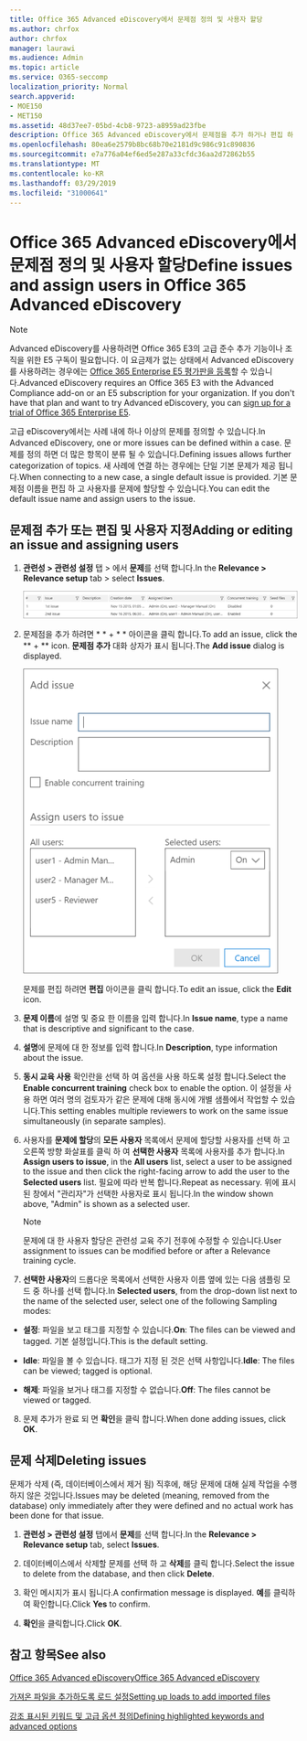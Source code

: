 ```yaml
---
title: Office 365 Advanced eDiscovery에서 문제점 정의 및 사용자 할당
ms.author: chrfox
author: chrfox
manager: laurawi
ms.audience: Admin
ms.topic: article
ms.service: O365-seccomp
localization_priority: Normal
search.appverid:
- MOE150
- MET150
ms.assetid: 48d37ee7-05bd-4cb8-9723-a8959ad23fbe
description: Office 365 Advanced eDiscovery에서 문제점을 추가 하거나 편집 하 여 사용자 할당을 포함 하거나 eDiscovery 사례에 대 한 문제를 삭제 하는 방법에 대해 알아봅니다.
ms.openlocfilehash: 80ea6e2579b8bc68b70e2181d9c986c91c890836
ms.sourcegitcommit: e7a776a04ef6ed5e287a33cfdc36aa2d72862b55
ms.translationtype: MT
ms.contentlocale: ko-KR
ms.lasthandoff: 03/29/2019
ms.locfileid: "31000641"
---
```

# <a name="define-issues-and-assign-users-in-office-365-advanced-ediscovery"></a><span data-ttu-id="61110-103">Office 365 Advanced eDiscovery에서 문제점 정의 및 사용자 할당</span><span class="sxs-lookup"><span data-stu-id="61110-103">Define issues and assign users in Office 365 Advanced eDiscovery</span></span>

> [!NOTE]
> <span data-ttu-id="61110-p101">Advanced eDiscovery를 사용하려면 Office 365 E3의 고급 준수 추가 기능이나 조직을 위한 E5 구독이 필요합니다. 이 요금제가 없는 상태에서 Advanced eDiscovery를 사용하려는 경우에는 [Office 365 Enterprise E5 평가판을 등록](https://go.microsoft.com/fwlink/p/?LinkID=698279)할 수 있습니다.</span><span class="sxs-lookup"><span data-stu-id="61110-p101">Advanced eDiscovery requires an Office 365 E3 with the Advanced Compliance add-on or an E5 subscription for your organization. If you don't have that plan and want to try Advanced eDiscovery, you can [sign up for a trial of Office 365 Enterprise E5](https://go.microsoft.com/fwlink/p/?LinkID=698279).</span></span> 
  
<span data-ttu-id="61110-106">고급 eDiscovery에서는 사례 내에 하나 이상의 문제를 정의할 수 있습니다.</span><span class="sxs-lookup"><span data-stu-id="61110-106">In Advanced eDiscovery, one or more issues can be defined within a case.</span></span> <span data-ttu-id="61110-107">문제를 정의 하면 더 많은 항목이 분류 될 수 있습니다.</span><span class="sxs-lookup"><span data-stu-id="61110-107">Defining issues allows further categorization of topics.</span></span> <span data-ttu-id="61110-108">새 사례에 연결 하는 경우에는 단일 기본 문제가 제공 됩니다.</span><span class="sxs-lookup"><span data-stu-id="61110-108">When connecting to a new case, a single default issue is provided.</span></span> <span data-ttu-id="61110-109">기본 문제점 이름을 편집 하 고 사용자를 문제에 할당할 수 있습니다.</span><span class="sxs-lookup"><span data-stu-id="61110-109">You can edit the default issue name and assign users to the issue.</span></span> 
  
## <a name="adding-or-editing-an-issue-and-assigning-users"></a><span data-ttu-id="61110-110">문제점 추가 또는 편집 및 사용자 지정</span><span class="sxs-lookup"><span data-stu-id="61110-110">Adding or editing an issue and assigning users</span></span>

1. <span data-ttu-id="61110-111">**관련성 \> 관련성 설정** 탭 \> 에서 **문제**를 선택 합니다.</span><span class="sxs-lookup"><span data-stu-id="61110-111">In the **Relevance \> Relevance setup** tab \> select **Issues**.</span></span>
    
    ![관련성 설정 문제](media/dfd8f9ef-b167-4ed9-980e-00ae98a97169.png)
  
2. <span data-ttu-id="61110-113">문제점을 추가 하려면 \* \* + \* \* 아이콘을 클릭 합니다.</span><span class="sxs-lookup"><span data-stu-id="61110-113">To add an issue, click the \*\* + \*\* icon.</span></span> <span data-ttu-id="61110-114">**문제점 추가** 대화 상자가 표시 됩니다.</span><span class="sxs-lookup"><span data-stu-id="61110-114">The **Add issue** dialog is displayed.</span></span> 
    
    ![설치 관련 문제를 추가](media/c8e94982-139a-472a-b85d-282f2d742046.png)
  
    <span data-ttu-id="61110-116">문제를 편집 하려면 **편집** 아이콘을 클릭 합니다.</span><span class="sxs-lookup"><span data-stu-id="61110-116">To edit an issue, click the **Edit** icon.</span></span> 
    
3. <span data-ttu-id="61110-117">**문제 이름**에 설명 및 중요 한 이름을 입력 합니다.</span><span class="sxs-lookup"><span data-stu-id="61110-117">In **Issue name**, type a name that is descriptive and significant to the case.</span></span> 
    
4. <span data-ttu-id="61110-118">**설명**에 문제에 대 한 정보를 입력 합니다.</span><span class="sxs-lookup"><span data-stu-id="61110-118">In **Description**, type information about the issue.</span></span>
    
5. <span data-ttu-id="61110-119">**동시 교육 사용** 확인란을 선택 하 여 옵션을 사용 하도록 설정 합니다.</span><span class="sxs-lookup"><span data-stu-id="61110-119">Select the **Enable concurrent training** check box to enable the option.</span></span> <span data-ttu-id="61110-120">이 설정을 사용 하면 여러 명의 검토자가 같은 문제에 대해 동시에 개별 샘플에서 작업할 수 있습니다.</span><span class="sxs-lookup"><span data-stu-id="61110-120">This setting enables multiple reviewers to work on the same issue simultaneously (in separate samples).</span></span> 
    
6. <span data-ttu-id="61110-121">사용자를 **문제에 할당**의 **모든 사용자** 목록에서 문제에 할당할 사용자를 선택 하 고 오른쪽 방향 화살표를 클릭 하 여 **선택한 사용자** 목록에 사용자를 추가 합니다.</span><span class="sxs-lookup"><span data-stu-id="61110-121">In **Assign users to issue**, in the **All users** list, select a user to be assigned to the issue and then click the right-facing arrow to add the user to the **Selected users** list.</span></span> <span data-ttu-id="61110-122">필요에 따라 반복 합니다.</span><span class="sxs-lookup"><span data-stu-id="61110-122">Repeat as necessary.</span></span> <span data-ttu-id="61110-123">위에 표시 된 창에서 "관리자"가 선택한 사용자로 표시 됩니다.</span><span class="sxs-lookup"><span data-stu-id="61110-123">In the window shown above, "Admin" is shown as a selected user.</span></span> 
    
    > [!NOTE]
    > <span data-ttu-id="61110-124">문제에 대 한 사용자 할당은 관련성 교육 주기 전후에 수정할 수 있습니다.</span><span class="sxs-lookup"><span data-stu-id="61110-124">User assignment to issues can be modified before or after a Relevance training cycle.</span></span> 
  
7. <span data-ttu-id="61110-125">**선택한 사용자**의 드롭다운 목록에서 선택한 사용자 이름 옆에 있는 다음 샘플링 모드 중 하나를 선택 합니다.</span><span class="sxs-lookup"><span data-stu-id="61110-125">In **Selected users**, from the drop-down list next to the name of the selected user, select one of the following Sampling modes:</span></span> 
    
  - <span data-ttu-id="61110-126">**설정**: 파일을 보고 태그를 지정할 수 있습니다.</span><span class="sxs-lookup"><span data-stu-id="61110-126">**On**: The files can be viewed and tagged.</span></span> <span data-ttu-id="61110-127">기본 설정입니다.</span><span class="sxs-lookup"><span data-stu-id="61110-127">This is the default setting.</span></span>
    
  - <span data-ttu-id="61110-128">**Idle**: 파일을 볼 수 있습니다. 태그가 지정 된 것은 선택 사항입니다.</span><span class="sxs-lookup"><span data-stu-id="61110-128">**Idle**: The files can be viewed; tagged is optional.</span></span>
    
  - <span data-ttu-id="61110-129">**해제**: 파일을 보거나 태그를 지정할 수 없습니다.</span><span class="sxs-lookup"><span data-stu-id="61110-129">**Off**: The files cannot be viewed or tagged.</span></span>
    
8. <span data-ttu-id="61110-130">문제 추가가 완료 되 면 **확인**을 클릭 합니다.</span><span class="sxs-lookup"><span data-stu-id="61110-130">When done adding issues, click **OK**.</span></span>
    
## <a name="deleting-issues"></a><span data-ttu-id="61110-131">문제 삭제</span><span class="sxs-lookup"><span data-stu-id="61110-131">Deleting issues</span></span>

<span data-ttu-id="61110-132">문제가 삭제 (즉, 데이터베이스에서 제거 됨) 직후에, 해당 문제에 대해 실제 작업을 수행 하지 않은 것입니다.</span><span class="sxs-lookup"><span data-stu-id="61110-132">Issues may be deleted (meaning, removed from the database) only immediately after they were defined and no actual work has been done for that issue.</span></span> 
  
1. <span data-ttu-id="61110-133">**관련성 \> 관련성 설정** 탭에서 **문제**를 선택 합니다.</span><span class="sxs-lookup"><span data-stu-id="61110-133">In the **Relevance \> Relevance setup** tab, select **Issues**.</span></span>
    
2. <span data-ttu-id="61110-134">데이터베이스에서 삭제할 문제를 선택 하 고 **삭제**를 클릭 합니다.</span><span class="sxs-lookup"><span data-stu-id="61110-134">Select the issue to delete from the database, and then click **Delete**.</span></span>
    
3. <span data-ttu-id="61110-135">확인 메시지가 표시 됩니다.</span><span class="sxs-lookup"><span data-stu-id="61110-135">A confirmation message is displayed.</span></span> <span data-ttu-id="61110-136">**예**를 클릭하여 확인합니다.</span><span class="sxs-lookup"><span data-stu-id="61110-136">Click **Yes** to confirm.</span></span> 
    
4. <span data-ttu-id="61110-137">**확인**을 클릭합니다.</span><span class="sxs-lookup"><span data-stu-id="61110-137">Click **OK**.</span></span>
    
## <a name="see-also"></a><span data-ttu-id="61110-138">참고 항목</span><span class="sxs-lookup"><span data-stu-id="61110-138">See also</span></span>

[<span data-ttu-id="61110-139">Office 365 Advanced eDiscovery</span><span class="sxs-lookup"><span data-stu-id="61110-139">Office 365 Advanced eDiscovery</span></span>](office-365-advanced-ediscovery.md)
  
[<span data-ttu-id="61110-140">가져온 파일을 추가하도록 로드 설정</span><span class="sxs-lookup"><span data-stu-id="61110-140">Setting up loads to add imported files</span></span>](set-up-loads-to-add-imported-files.md)
  
[<span data-ttu-id="61110-141">강조 표시된 키워드 및 고급 옵션 정의</span><span class="sxs-lookup"><span data-stu-id="61110-141">Defining highlighted keywords and advanced options</span></span>](define-highlighted-keywords-and-advanced-options.md)

